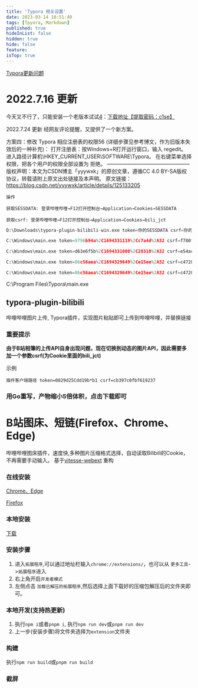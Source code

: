 ```yaml
---
title: 'Typora 相关设置'
date: 2023-03-14 10:51:40
tags: [Tpyora, Markdown]
published: true
hideInList: false
hidden: true
hide: false
feature: 
isTop: true
---
```



[Typora更新问题](https://blog.csdn.net/yyywxk/article/details/125133205)

# 2022.7.16 更新

今天又不行了，只能安装一个老版本试试[4](https://blog.csdn.net/yyywxk/article/details/125133205#fn4)：[下载地址【提取密码：c1se】](https://pan.baidu.com/s/1DE1onEjoGYyGDUnXHI8BvQ?pwd=c1se)

2022.7.24 更新
经网友评论提醒，又提供了一个新方案。

方案四：修改 Typora 相应注册表的权限56 (详细步骤见参考博文，作为旧版本失效后的一种补充)：
打开注册表：按Windows+R打开运行窗口，输入 regedit。
进入路径计算机\HKEY_CURRENT_USER\SOFTWARE\Typora。
在右键菜单选择权限，把各个用户的权限全部设置为 拒绝。
————————————————
版权声明：本文为CSDN博主「yyywxk」的原创文章，遵循CC 4.0 BY-SA版权协议，转载请附上原文出处链接及本声明。
原文链接：https://blog.csdn.net/yyywxk/article/details/125133205

`操作`

`获取SESSDATA: 登录哔哩哔哩→F12打开控制台→Application→Cookies→SESSDATA`

`获取csrf: 登录哔哩哔哩→F12打开控制台→Application→Cookies→bili_jct`



```python
D:\Downloads\typora-plugin-bilibili-win.exe token=你的SESSDATA csrf=你的bili_jct
```

```python
‪C:\Windows\main.exe token=9796b94a%2C1694331119%2Cc7a4d%2A32 csrf=f780fb4a980d7203f0e61bba0cf34fd1
```

```python
‪C:\Windows\main.exe token=d63e6f5b%2C1694331008%2C28318%2A32 csrf=e54ac5c6cd02e9f968054d3a8402160f
```

```python
‪C:\Windows\main.exe token=86c56aea%2C1694329649%2Ce15ee%2A32 csrf=c4728b0aa2fe78fed8b3a55e5de82795
```

```python
‪C:\Windows\main.exe token=86c56aea%2C1694329649%2Ce15ee%2A32 csrf=c4728b0aa2fe78fed8b3a55e5de82795
```



‪C:\Program Files\Typora\main.exe





## typora-plugin-bilibili

哔哩哔哩图片上传, Typora插件，实现图片粘贴即可上传到哔哩哔哩，并替换链接

### 重要提示

**由于B站相簿的上传API自身出现问题，现在切换到动态的图片API，因此需要多加一个参数csrf(为Cookie里面的bili_jct)**

示例

```
插件客户端路径 token=0829d25Cdd19b*b1 csrf=cb397c0fbf619237
```

### 用Go重写，产物缩小5倍体积，点击下载即可





# B站图床、短链(Firefox、Chrome、Edge)

哔哩哔哩图床插件，速度快,多种图片压缩格式选择，自动读取Bilibili的Cookie，不再需要手动输入。 基于[vitesse-webext](https://github.com/xlzy520/vitesse-webext) 重构

### 在线安装

[Chrome、Edge](https://chrome.google.com/webstore/detail/b站图床/domljbndjbjgpkhdbmfgmiclggdfojnd?hl=zh-CN)

[Firefox](https://addons.mozilla.org/addon/哔哩哔哩图床/)

### 本地安装

[下载](https://jiali0126.oss-cn-shenzhen.aliyuncs.com/share/extension.zip)

### 安装步骤

1. 进入`拓展程序`,可以通过地址栏输入`chrome://extensions/`，也可以从 `更多工具`->`拓展程序`进入
2. 右上角开启`开发者模式`
3. 左侧点击 `加载已解压的拓展程序`,然后选择上面下载好的压缩包解压后的文件夹即可。

### 本地开发(支持热更新)

1. 执行`npm i`或者`pnpm i`, 执行`npm run dev`或`pnpm run dev`
2. 上一步(安装步骤)将文件夹选择为`extension`文件夹

### 构建

执行`npm run build`或`pnpm run build`

### 截屏

